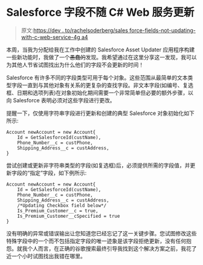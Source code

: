 # Salesforce 字段不随 C# Web 服务更新

> 原文:[https://dev . to/rachelsoderberg/sales force-fields-not-updating-with-c-web-service-4g a4](https://dev.to/rachelsoderberg/salesforce-fields-not-updating-with-c-web-service-4ga4)

本周，当我为分配给我在工作中创建的 Salesforce Asset Updater 应用程序构建一些新功能时，我做了一个~~愚蠢的~~发现。我希望通过在这里分享这一发现，我可以为其他人节省试图找出为什么他们的字段不会更新的时间！

Salesforce 有许多不同的字段类型可用于每个对象。这些范围从最简单的文本类型字段一直到与其他对象有关系的更复杂的查找字段。非文本字段(如编号、复选框、日期和选项列表)在对象初始化期间需要一个非常简单但必要的额外步骤，以向 Salesforce 表明必须对这些字段进行更改。

提醒一下，仅使用字符串字段进行更新和创建的典型 Salesforce 对象初始化如下所示:

```
Account newAccount = new Account{
    Id = GetSalesforceId(custName),
    Phone_Number__c = custPhone,
    Shipping_Address__c = custAddress,
} 
```

尝试创建或更新非字符串类型的字段(如复选框)后，必须提供所需的字段值，并更新字段的“指定”字段，如下例所示:

```
Account newAccount = new Account{
    Id = GetSalesforceId(custName),
    Phone_Number__c = custPhone,
    Shipping_Address__c = custAddress,
    /*Updating Checkbox field below*/
    Is_Premium_Customer__c = true,
    Is_Premium_Customer__cSpecified = true
} 
```

没有明确的异常或错误输出让您知道您已经忘记了这一关键步骤。您试图修改这些特殊字段中的一个而不包括指定字段的唯一迹象是该字段拒绝更新，没有任何抱怨。就我个人而言，在正确的谷歌搜索最终引导我找到这个解决方案之前，我花了近一个小时试图找出我错在哪里。
